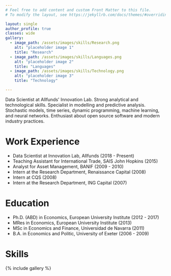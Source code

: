```yaml
---
# Feel free to add content and custom Front Matter to this file.
# To modify the layout, see https://jekyllrb.com/docs/themes/#overriding-theme-defaults

layout: single
author_profile: true
classes: wide
gallery:
  - image_path: /assets/images/skills/Research.png
    alt: "placeholder image 1"
    title: "Research"
  - image_path: /assets/images/skills/Languages.png
    alt: "placeholder image 2"
    title: "Languages"
  - image_path: /assets/images/skills/Technology.png
    alt: "placeholder image 3"
    title: "Technology"

---
```


Data Scientist at Allfunds' Innovation Lab. Strong analytical and technological skills. Specialist in modelling and predictive analysis. Stochastic models, time series, dynamic programming, machine learning, and neural networks. Enthusiast about open source software and modern industry practices.

# Work Experience

* Data Scientist at Innovation Lab, Allfunds (2018 - Present)
* Teaching Assistant for International Trade, SAIS John Hopkins (2015)
* Analyst for Asset Management, BANIF (2009 - 2010)
* Intern at the Research Department, Renaissance Capital (2008)
* Intern at CQS (2008)
* Intern at the Research Department, ING Capital (2007)

# Education

* Ph.D. (ABD) in Economics, European University Institute (2012 - 2017)
* MRes in Economics, European University Institute (2013)
* MSc in Economics and Finance, Universidad de Navarra (2011)
* B.A. in Economics and Politic, University of Exeter (2006 - 2009)

# Skills

{% include gallery %}